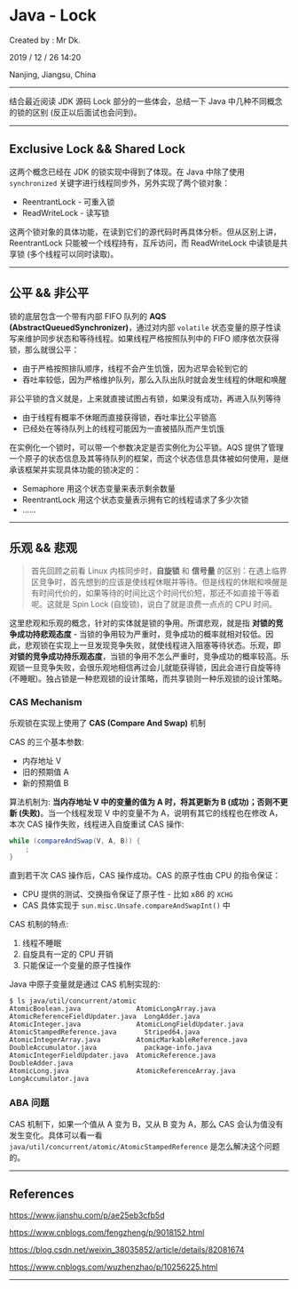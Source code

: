 # Java - Lock

Created by : Mr Dk.

2019 / 12 / 26 14:20

Nanjing, Jiangsu, China

---

结合最近阅读 JDK 源码 Lock 部分的一些体会，总结一下 Java 中几种不同概念的锁的区别 (反正以后面试也会问到)。

---

## Exclusive Lock && Shared Lock

这两个概念已经在 JDK 的锁实现中得到了体现。在 Java 中除了使用 `synchronized` 关键字进行线程同步外，另外实现了两个锁对象：

* ReentrantLock - 可重入锁
* ReadWriteLock - 读写锁

这两个锁对象的具体功能，在读到它们的源代码时再具体分析。但从区别上讲，ReentrantLock 只能被一个线程持有，互斥访问，而 ReadWriteLock 中读锁是共享锁 (多个线程可以同时读取)。

---

## 公平 && 非公平

锁的底层包含一个带有内部 FIFO 队列的 **AQS (AbstractQueuedSynchronizer)**，通过对内部 `volatile` 状态变量的原子性读写来维护同步状态和等待线程。如果线程严格按照队列中的 FIFO 顺序依次获得锁，那么就很公平：

* 由于严格按照排队顺序，线程不会产生饥饿，因为迟早会轮到它的
* 吞吐率较低，因为严格维护队列，那么入队出队时就会发生线程的休眠和唤醒

非公平锁的含义就是，上来就直接试图占有锁，如果没有成功，再进入队列等待

* 由于线程有概率不休眠而直接获得锁，吞吐率比公平锁高
* 已经处在等待队列上的线程可能因为一直被插队而产生饥饿

在实例化一个锁时，可以带一个参数决定是否实例化为公平锁。AQS 提供了管理一个原子的状态信息及其等待队列的框架，而这个状态信息具体被如何使用，是继承该框架并实现具体功能的锁决定的：

* Semaphore 用这个状态变量来表示剩余数量
* ReentrantLock 用这个状态变量表示拥有它的线程请求了多少次锁
* ......

---

## 乐观 && 悲观

> 首先回顾之前看 Linux 内核同步时，**自旋锁** 和 **信号量** 的区别：在遇上临界区竞争时，首先想到的应该是使线程休眠并等待。但是线程的休眠和唤醒是有时间代价的，如果等待的时间比这个时间代价短，那还不如直接干等着呢。这就是 Spin Lock (自旋锁)，说白了就是浪费一点点的 CPU 时间。

这里悲观和乐观的概念，针对的实体就是锁的争用。所谓悲观，就是指 **对锁的竞争成功持悲观态度** - 当锁的争用较为严重时，竞争成功的概率就相对较低。因此，悲观锁在实现上一旦发现竞争失败，就使线程进入阻塞等待状态。乐观，即 **对锁的竞争成功持乐观态度**，当锁的争用不怎么严重时，竞争成功的概率较高。乐观锁一旦竞争失败，会很乐观地相信再过会儿就能获得锁，因此会进行自旋等待 (不睡眠)。独占锁是一种悲观锁的设计策略，而共享锁则一种乐观锁的设计策略。

### CAS Mechanism

乐观锁在实现上使用了 **CAS (Compare And Swap)** 机制

CAS 的三个基本参数:

* 内存地址 V
* 旧的预期值 A
* 新的预期值 B

算法机制为: **当内存地址 V 中的变量的值为 A 时，将其更新为 B (成功)；否则不更新 (失败)**。当一个线程发现 V 中的变量不为 A，说明有其它的线程也在修改 A，本次 CAS 操作失败，线程进入自旋重试 CAS 操作:

```java
while (compareAndSwap(V, A, B)) {
    ;
}
```

直到若干次 CAS 操作后，CAS 操作成功。CAS 的原子性由 CPU 的指令保证：

* CPU 提供的测试、交换指令保证了原子性 - 比如 x86 的 `XCHG`
* CAS 具体实现于 `sun.misc.Unsafe.compareAndSwapInt()` 中

CAS 机制的特点:

1. 线程不睡眠
2. 自旋具有一定的 CPU 开销
3. 只能保证一个变量的原子性操作

Java 中原子变量就是通过 CAS 机制实现的:

```console
$ ls java/util/concurrent/atomic
AtomicBoolean.java              AtomicLongArray.java          AtomicReferenceFieldUpdater.java  LongAdder.java
AtomicInteger.java              AtomicLongFieldUpdater.java   AtomicStampedReference.java       Striped64.java
AtomicIntegerArray.java         AtomicMarkableReference.java  DoubleAccumulator.java            package-info.java       AtomicIntegerFieldUpdater.java  AtomicReference.java          DoubleAdder.java
AtomicLong.java                 AtomicReferenceArray.java     LongAccumulator.java
```

### ABA 问题

CAS 机制下，如果一个值从 A 变为 B，又从 B 变为 A，那么 CAS 会认为值没有发生变化。具体可以看一看 `java/util/concurrent/atomic/AtomicStampedReference` 是怎么解决这个问题的。

---

## References

https://www.jianshu.com/p/ae25eb3cfb5d

https://www.cnblogs.com/fengzheng/p/9018152.html

https://blog.csdn.net/weixin_38035852/article/details/82081674

https://www.cnblogs.com/wuzhenzhao/p/10256225.html

---

